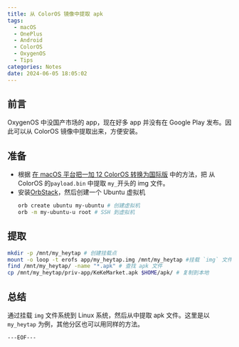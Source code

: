 ```yaml
---
title: 从 ColorOS 镜像中提取 apk
tags:
  - macOS
  - OnePlus
  - Android
  - ColorOS
  - OxygenOS
  - Tips
categories: Notes
date: 2024-06-05 18:05:02
---
```



## 前言

OxygenOS 中没国产市场的 app，现在好多 app 并没有在 Google Play 发布。因此可以从 ColorOS 镜像中提取出来，方便安装。

## 准备

- 根据 [在 macOS 平台把一加 12 ColorOS 转换为国际版](howto-convert-from-ColorOS-to-Global-On-Chinese-Oneplus-12) 中的方法，把 从 ColorOS 的`payload.bin` 中提取 `my_`开头的 img 文件。
- 安装[OrbStack](https://orbstack.dev/)，然后创建一个 Ubuntu 虚拟机
  ```bash
  orb create ubuntu my-ubuntu # 创建虚拟机
  orb -m my-ubuntu-u root # SSH 到虚拟机
  ```

## 提取

```bash
mkdir -p /mnt/my_heytap # 创建挂载点
mount -o loop -t erofs app/my_heytap.img /mnt/my_heytap #挂载 `img` 文件
find /mnt/my_heytap/ -name "*.apk" # 查找 apk 文件
cp /mnt/my_heytap/priv-app/KeKeMarket.apk $HOME/apk/ # 复制到本地
```
## 总结

通过挂载 `img` 文件系统到 Linux 系统，然后从中提取 apk 文件。这里是以 `my_heytap` 为例，其他分区也可以用同样的方法。

```---EOF---```